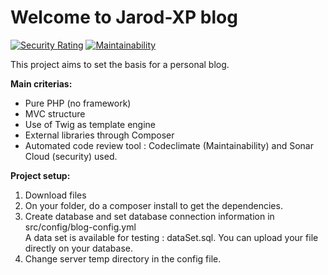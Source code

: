 # Welcome to Jarod-XP blog
[![Security Rating](https://sonarcloud.io/api/project_badges/measure?project=JarodXP_blog-micro-framework&metric=security_rating)](https://sonarcloud.io/dashboard?id=JarodXP_blog-micro-framework) [![Maintainability](https://api.codeclimate.com/v1/badges/cffc3a45e6238af8ffa4/maintainability)](https://codeclimate.com/github/JarodXP/blog-micro-framework/maintainability)

This project aims to set the basis for a personal blog.

<strong>Main criterias:</strong>
- Pure PHP (no framework)
- MVC structure
- Use of Twig as template engine
- External libraries through Composer
- Automated code review tool : Codeclimate (Maintainability) and Sonar Cloud (security) used.

<strong>Project setup:</strong>
1. Download files
2. On your folder, do a composer install to get the dependencies.
3. Create database and set database connection information in src/config/blog-config.yml<br>
A data set is available for testing : dataSet.sql.
You can upload your file directly on your database.
4. Change server temp directory in the config file.
